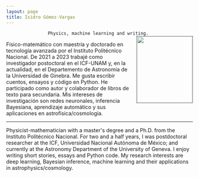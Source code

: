 ```yaml
---
layout: page
title: Isidro Gómez-Vargas
---
```


<div align="center"><code>Physics, machine learning and writing. </code></div>

<!-- ![Figura](https://igomezv.github.io/assets/img/collage1.png){: .mx-auto.d-block :} -->						
 

<style>
img {
  float: right;
  border: 1px dotted black;
  margin: 0px 0px 15px 20px;
}
</style>


<img src="https://igomezv.github.io/assets/img/isidroBN.png" width="150" height="180">


<p> Físico-matemático con maestría y doctorado en tecnología avanzada por el Instituto Politécnico Nacional. De 2021 a 2023 trabajé como investigador postoctoral en el ICF-UNAM y, en la actualidad, en el 
Departemento de Astronomía de la Universidad de Ginebra. Me gusta escribir cuentos, ensayos y código en Python. He participado como autor y colaborador de libros de texto para secundaria. Mis intereses de investigación son redes neuronales, inferencia Bayesiana, aprendizaje automático y sus aplicaciones en astrofísica/cosmología. </p>

---

<p> Physicist-mathematician with a master's degree and a Ph.D. from the Instituto Politécnico Nacional. For two and a half years, I was postdoctoral researcher at the ICF, Universidad Nacional Autónoma de México; and currently at the Astronomy Department of the University of Geneva. I enjoy writing short stories, essays and Python code. My research interests are deep learning, Bayesian inference, machine learning and their applications in astrophysics/cosmology.</p>



						

